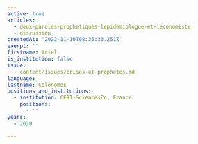 ```yaml
---
active: true
articles:
  - deux-paroles-prophetiques-lepidemiologue-et-leconomiste
  - discussion
createdAt: '2022-11-10T08:35:33.251Z'
exerpt: ''
firstname: Ariel
is_institution: false
issue:
  - content/issues/crises-et-prophetes.md
language:
lastname: Colonomos
positions_and_institutions:
  - institution: CERI-SciencesPo, France
    positions:
      - ''
years:
  - 2020

---
```

